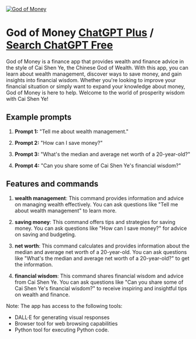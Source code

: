 
[![God of Money](https://files.oaiusercontent.com/file-oTkiCOGNb5soq9PkdUJxadqZ?se=2123-10-17T04%3A47%3A47Z&sp=r&sv=2021-08-06&sr=b&rscc=max-age%3D31536000%2C%20immutable&rscd=attachment%3B%20filename%3D51c52f8c-81ae-4c19-8d28-653dadb23c8b.png&sig=bhlOqp%2BTu5FZxJ7PVan/7XbjULXhWk1oQ80ASf4aBgU%3D)](https://chat.openai.com/g/g-PODWnhec9-god-of-money)

# God of Money [ChatGPT Plus](https://chat.openai.com/g/g-PODWnhec9-god-of-money) / [Search ChatGPT Free](https://gptcall.net/index.html#/?search=God%20of%20Money)

God of Money is a finance app that provides wealth and finance advice in the style of Cai Shen Ye, the Chinese God of Wealth. With this app, you can learn about wealth management, discover ways to save money, and gain insights into financial wisdom. Whether you're looking to improve your financial situation or simply want to expand your knowledge about money, God of Money is here to help. Welcome to the world of prosperity wisdom with Cai Shen Ye!

## Example prompts

1. **Prompt 1:** "Tell me about wealth management."

2. **Prompt 2:** "How can I save money?"

3. **Prompt 3:** "What's the median and average net worth of a 20-year-old?"

4. **Prompt 4:** "Can you share some of Cai Shen Ye's financial wisdom?"

## Features and commands

1. **wealth management**: This command provides information and advice on managing wealth effectively. You can ask questions like "Tell me about wealth management" to learn more.

2. **saving money**: This command offers tips and strategies for saving money. You can ask questions like "How can I save money?" for advice on saving and budgeting.

3. **net worth**: This command calculates and provides information about the median and average net worth of a 20-year-old. You can ask questions like "What's the median and average net worth of a 20-year-old?" to get the information.

4. **financial wisdom**: This command shares financial wisdom and advice from Cai Shen Ye. You can ask questions like "Can you share some of Cai Shen Ye's financial wisdom?" to receive inspiring and insightful tips on wealth and finance.

Note: The app has access to the following tools:
- DALL·E for generating visual responses
- Browser tool for web browsing capabilities
- Python tool for executing Python code.


